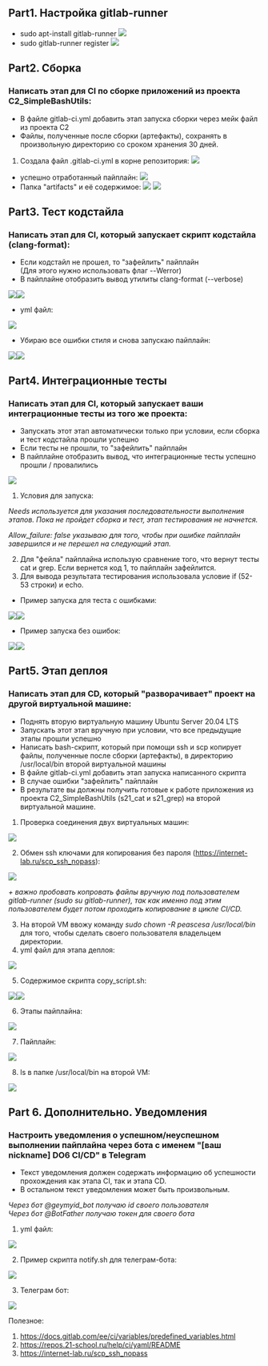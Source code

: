 ## Part1. Настройка gitlab-runner

+ sudo apt-install gitlab-runner
![](img/part1_1.png)
+ sudo gitlab-runner register
![](img/part1_2.png)

## Part2. Сборка

### Написать этап для CI по сборке приложений из проекта C2_SimpleBashUtils:

+ В файле gitlab-ci.yml добавить этап запуска сборки через мейк файл из проекта C2
+ Файлы, полученные после сборки (артефакты), сохранять в произвольную директорию со сроком хранения 30 дней.
1) Создала файл .gitlab-ci.yml в корне репозитория:
![](img/part2_1.png)
+ успешно отработанный пайплайн:
![](img/part2_2.png)
+ Папка "artifacts" и её содержимое:
![](img/part2_3.png)
![](img/part2_4.png)

## Part3. Тест кодстайла

### Написать этап для CI, который запускает скрипт кодстайла (clang-format):

+ Если кодстайл не прошел, то "зафейлить" пайплайн \
  (Для этого нужно использовать флаг --Werror)
+ В пайплайне отобразить вывод утилиты clang-format (--verbose)

![](img/part3_вывод_clang_1.png)![](img/part3_вывод_clang_2.png)
+ yml файл:

![](img/style_yml.png)

+ Убираю все ошибки стиля и снова запускаю пайплайн: 

![](img/part3_ok_style_1.png)![](img/style_pipeline.png)

## Part4. Интеграционные тесты

### Написать этап для CI, который запускает ваши интеграционные тесты из того же проекта:

+ Запускать этот этап автоматически только при условии, если сборка и тест кодстайла прошли успешно
+ Если тесты не прошли, то "зафейлить" пайплайн
+ В пайплайне отобразить вывод, что интеграционные тесты успешно прошли / провалились

![](img/part4_yml.png)

1) Условия для запуска:

*Needs используется для указания последовательности выполнения этапов. Пока не пройдет сборка и тест, этап тестирования не начнется.*

*Allow_failure: false указываю для того, чтобы при ошибке пайплайн завершился и не перешел на следующий этап.*

2) Для "фейла" пайплайна использую сравнение того, что вернут тесты cat и grep. Если вернется код 1, то пайплайн зафейлится.
3) Для вывода результата тестирования использовала условие if (52-53 строки) и еcho.

+ Пример запуска для теста с ошибками:

![](img/part4_mistake_1.png)![](img/part4_mistake_2.png)
+ Пример запуска без ошибок:

![](img/part4_ok_1.png)![](img/part4_ok_2.png)

## Part5. Этап деплоя

### Написать этап для CD, который "разворачивает" проект на другой виртуальной машине:

+ Поднять вторую виртуальную машину Ubuntu Server 20.04 LTS
+ Запускать этот этап вручную при условии, что все предыдущие этапы прошли успешно
+ Написать bash-скрипт, который при помощи ssh и scp копирует файлы, полученные после сборки (артефакты), в директорию /usr/local/bin второй виртуальной машины
+ В файле gitlab-ci.yml добавить этап запуска написанного скрипта
+ В случае ошибки "зафейлить" пайплайн
+ В результате вы должны получить готовые к работе приложения из проекта C2_SimpleBashUtils (s21_cat и s21_grep) на второй виртуальной машине.

1) Проверка соединения двух виртуальных машин:

![](img/part5_ping.png)

2) Обмен ssh ключами для копирования без пароля (https://internet-lab.ru/scp_ssh_nopass):

![](img/part5_ssh_keygen.png)

*+ важно пробовать копровать файлы вручную под пользователем gitlab-runner (sudo su gitlab-runner), так как именно под этим пользователем будет потом проходить копирование в цикле CI/CD.*

3) На второй VM ввожу команду *sudo chown -R peascesa /usr/local/bin* для того, чтобы сделать своего пользователя владельцем директории.
4) yml файл для этапа деплоя:

![](img/part5_yml.png)

5) Содержимое скрипта copy_script.sh:

![](img/part5_copy_1.png)![](img/part5_copy_2.png)

6) Этапы пайплайна:

![](img/part5_deploy_stages.png)

7) Пайплайн:

![](img/part5_пайплайн.png)

8) ls в папке /usr/local/bin на второй VM:

![](img/part5_vm2.png)

## Part 6. Дополнительно. Уведомления

### Настроить уведомления о успешном/неуспешном выполнении пайплайна через бота с именем "[ваш nickname] DO6 CI/CD" в Telegram


+ Текст уведомления должен содержать информацию об успешности прохождения как этапа CI, так и этапа CD.
+ В остальном текст уведомления может быть произвольным.

*Через бот @geymyid_bot получаю id своего пользователя* \
*Через бот @BotFather получаю токен для своего бота*

1) yml файл:

![](img/yml_all.png)

2) Пример скрипта notify.sh для телеграм-бота:

![](img/notify_telegram.png)

3) Телеграм бот:

![](img/telegram_example.png)


Полезное: 
1) https://docs.gitlab.com/ee/ci/variables/predefined_variables.html
2) https://repos.21-school.ru/help/ci/yaml/README
3) https://internet-lab.ru/scp_ssh_nopass